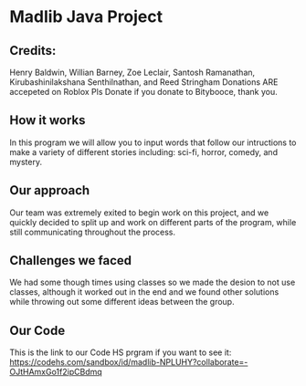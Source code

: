 # Madlib Java Project

## Credits:
Henry Baldwin, Willian Barney, Zoe Leclair, Santosh Ramanathan, Kirubashinilakshana Senthilnathan, and Reed Stringham
Donations ARE accepeted on Roblox Pls Donate if you donate to Bitybooce, thank you.

## How it works
In this program we will allow you to input words that follow our intructions to make a variety of different stories including: sci-fi, horror, comedy, and mystery.

## Our approach
Our team was extremely exited to begin work on this project, and we quickly decided to split up and work on different parts of the program, while still communicating throughout the process.

## Challenges we faced
We had some though times using classes so we made the desion to not use classes, although it worked out in the end and we found other solutions while throwing out some different ideas between the group.

## Our Code
This is the link to our Code HS prgram if you want to see it:
https://codehs.com/sandbox/id/madlib-NPLUHY?collaborate=-OJtHAmxGo1f2ipCBdmq
